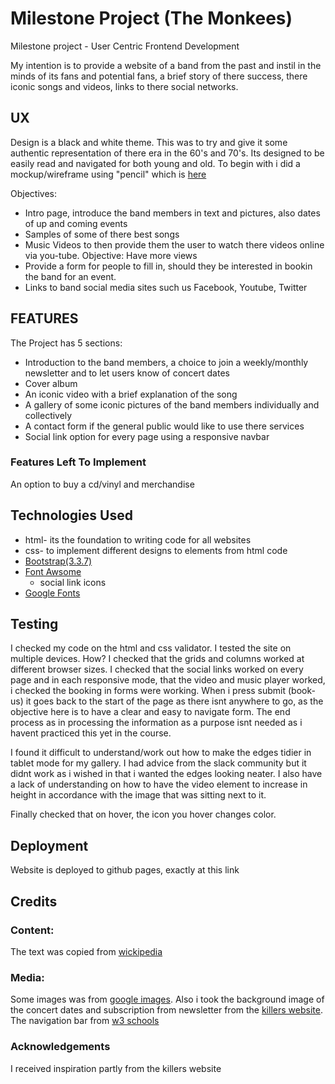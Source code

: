# Milestone Project (The Monkees)

Milestone project - User Centric Frontend Development

My intention is to provide a website of a band from the past and instil in the minds of its fans and 
potential fans, a brief story of there success, there iconic songs and videos, links to there social networks.

## UX

Design is a black and white theme. This was to try and give it some authentic representation of there era in the 60's and 70's.
Its designed to be easily read and navigated for both young and old. To begin with i did a mockup/wireframe using "pencil" which is [here](https://1drv.ms/u/s!AkgXke2DzmlNi1zMJqhMNbjp9EUD)

Objectives:

 - Intro page, introduce the band members in text and pictures, also dates of up and coming events
 - Samples of some of there best songs
 - Music Videos to then provide them the user to watch there videos online via you-tube. Objective: Have more views
 - Provide a form for people to fill in, should they be interested in bookin the band for an event.
 - Links to band social media sites such us Facebook, Youtube, Twitter



## FEATURES

The Project has 5 sections:

- Introduction to the band members, a choice to join a weekly/monthly newsletter and to let users know of concert dates
- Cover album 
- An iconic video with a brief explanation of the song
- A gallery of some iconic pictures of the band members individually and collectively
- A contact form if the general public would like to use there services
- Social link option for every page using a responsive navbar


### Features Left To Implement

An option to buy a cd/vinyl and merchandise

## Technologies Used

+ html- its the foundation to writing code for all websites
+ css- to implement different designs to elements from html code
+ [Bootstrap(3.3.7)](https://getbootstrap.com/docs/3.3/)
+ [Font Awsome](https://fontawesome.com/)
    - social link icons
+ [Google Fonts](https://fonts.google.com/)


## Testing

I checked my code on the html and css validator.
I tested the site on multiple devices. How? I checked that the grids and columns 
worked at different browser sizes. I checked that the social links worked on every page 
and in each responsive mode, that the video and music player worked, i checked the booking in 
forms were working. When i press submit (book-us) it goes back to the start of the page as there isnt anywhere to go, 
as the objective here is to have a clear and easy to navigate form. The end process as in processing 
the information as a purpose isnt needed as i havent practiced this yet in the course.

I found it difficult to understand/work out how to make the edges tidier in tablet mode
for my gallery. I had advice from the slack community but it didnt work as i wished in that
i wanted the edges looking neater. I also have a lack of understanding on how to have the video element
to increase in height in accordance with the image that was sitting next to it. 

Finally checked that on hover, the icon you hover changes color.

## Deployment

Website is deployed to github pages, exactly at this link

## Credits

### Content:
The text was copied from [wickipedia](https://en.wikipedia.org/wiki/The_Monkees)

### Media:
Some images was from [google images](https://images.google.com/).
Also i took the background image of the concert dates and subscription from newsletter from the 
[killers website](https://www.thekillersmusic.com/).
The navigation bar from [w3 schools](https://www.w3schools.com/bootstrap/bootstrap_navbar.asp)

### Acknowledgements

I received inspiration partly from the killers website

























